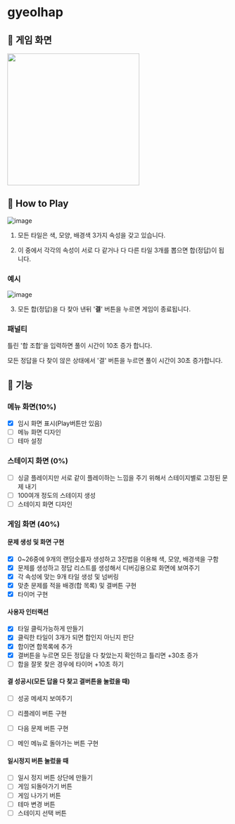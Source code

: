 # gyeolhap
## 🦊 게임 화면


<img src="https://user-images.githubusercontent.com/55867479/100044509-125a4080-2e53-11eb-89f3-5f97a0633a65.png" width="300">



## 🦊 How to Play

![image](https://user-images.githubusercontent.com/55867479/100490923-04faca00-3163-11eb-9c4b-56e94b29a62e.png)



1. 모든 타일은 색, 모양, 배경색 3가지 속성을 갖고 있습니다.

2. 이 중에서 각각의 속성이 서로 다 같거나 다 다른 타일 3개를 뽑으면 합(정답)이 됩니다.

### 예시

![image](https://user-images.githubusercontent.com/55867479/100491089-63747800-3164-11eb-9980-5533673ad4a3.png)

3. 모든 합(정답)을 다 찾아 낸뒤 '**결**' 버튼을 누르면 게임이 종료됩니다.

### 패널티 

틀린 '합 조합'을 입력하면 풀이 시간이 10초 증가 합니다.

모든 정답을 다 찾이 않은 상태에서 '결' 버튼을 누르면 풀이 시간이 30초 증가합니다.



## 🦊 기능

### 메뉴 화면(10%)
- [X] 임시 화면 표시(Play버튼만 있음)
- [ ] 메뉴 화면 디자인
- [ ] 테마 설정

### 스테이지 화면 (0%)
- [ ] 싱글 플레이지만 서로 같이 플레이하는 느낌을 주기 위해서 스테이지별로 고정된 문제 내기
- [ ] 100여개 정도의 스테이지 생성
- [ ] 스테이지 화면 디자인

### 게임 화면 (40%)

#### 문제 생성 및 화면 구현
- [X] 0~26중에 9개의 랜덤숫를자 생성하고 3진법을 이용해 색, 모양, 배경색을 구함
- [X] 문제를 생성하고 정답 리스트를 생성해서 디버깅용으로 화면에 보여주기
- [X] 각 속성에 맞는 9개 타일 생성 및 넘버링
- [X] 맞춘 문제를 적을 배경(합 목록) 및 결버튼 구현
- [X] 타이머 구현

#### 사용자 인터랙션
- [X] 타일 클릭가능하게 만들기
- [X] 클릭한 타일이 3개가 되면 합인지 아닌지 판단
- [X] 합이면 합목록에 추가
- [X] 결버튼을 누르면 모든 정답을 다 찾았는지 확인하고 틀리면 +30초 증가
- [ ] 합을 잘못 찾은 경우에 타이머 +10초 하기

#### 결 성공시(모든 답을 다 찾고 결버튼을 눌렀을 때)
- [ ] 성공 메세지 보여주기
- [ ] 리플레이 버튼 구현
- [ ] 다음 문제 버튼 구현
- [ ] 메인 메뉴로 돌아가는 버튼 구현



#### 일시정지 버튼 눌렀을 때
- [ ] 일시 정지 버튼 상단에 만들기
- [ ] 게임 되돌아가기 버튼
- [ ] 게임 나가기 버튼
- [ ] 테마 변경 버튼
- [ ] 스테이지 선택 버튼